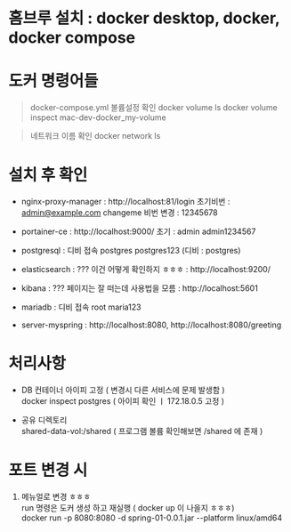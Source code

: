 # 홈브루 설치 : docker desktop, docker, docker compose

# 도커 명령어들
> docker-compose.yml
> 볼륨설정 확인
docker volume ls
docker volume inspect mac-dev-docker_my-volume

> 네트워크 이름 확인
docker network ls

# 설치 후 확인

- nginx-proxy-manager
  : http://localhost:81/login 초기비번 : admin@example.com changeme
  비번 변경 : 12345678

- portainer-ce
  : http://localhost:9000/ 초기 : admin admin1234567

- postgresql
  : 디비 접속 postgres postgres123 (디비 : postgres)

- elasticsearch : ??? 이건 어떻게 확인하지 ㅎㅎㅎ
  : http://localhost:9200/

- kibana : ??? 페이지는 잘 떠는데 사용법을 모름
  : http://localhost:5601

- mariadb
  : 디비 접속 root maria123

- server-myspring
  : http://localhost:8080, http://localhost:8080/greeting

# 처리사항

- DB 컨테이너 아이피 고정 ( 변경시 다른 서비스에 문제 발생함 )  
  docker inspect postgres ( 아이피 확인 ㅣ 172.18.0.5 고정 )

- 공유 디렉토리  
  shared-data-vol:/shared ( 프로그램 볼륨 확인해보면 /shared 에 존재 )

# 포트 변경 시
1. 메뉴얼로 변경 ㅎㅎㅎ  
run 명령은 도커 생성 하고 재실행 ( docker up 이 나을지 ㅎㅎㅎ)  
docker run -p 8080:8080 -d spring-01-0.0.1.jar --platform linux/amd64
